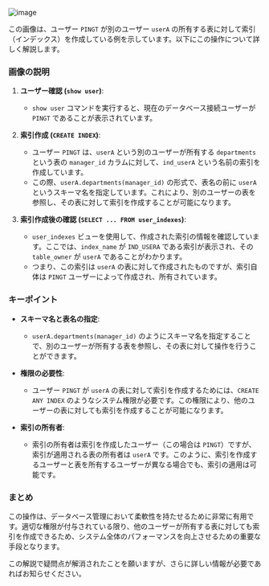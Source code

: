 ![image](https://github.com/user-attachments/assets/100319c7-797a-42c8-987c-6000e24a5c57)

この画像は、ユーザー `PINGT` が別のユーザー `userA` の所有する表に対して索引（インデックス）を作成している例を示しています。以下にこの操作について詳しく解説します。

### 画像の説明

1. **ユーザー確認 (`show user`)**:
   - `show user` コマンドを実行すると、現在のデータベース接続ユーザーが `PINGT` であることが表示されています。

2. **索引作成 (`CREATE INDEX`)**:
   - ユーザー `PINGT` は、`userA` という別のユーザーが所有する `departments` という表の `manager_id` カラムに対して、`ind_userA` という名前の索引を作成しています。
   - この際、`userA.departments(manager_id)` の形式で、表名の前に `userA` というスキーマ名を指定しています。これにより、別のユーザーの表を参照し、その表に対して索引を作成することが可能になります。

3. **索引作成後の確認 (`SELECT ... FROM user_indexes`)**:
   - `user_indexes` ビューを使用して、作成された索引の情報を確認しています。ここでは、`index_name` が `IND_USERA` である索引が表示され、その `table_owner` が `userA` であることがわかります。
   - つまり、この索引は `userA` の表に対して作成されたものですが、索引自体は `PINGT` ユーザーによって作成され、所有されています。

### キーポイント

- **スキーマ名と表名の指定**:
  - `userA.departments(manager_id)` のようにスキーマ名を指定することで、別のユーザーが所有する表を参照し、その表に対して操作を行うことができます。

- **権限の必要性**:
  - ユーザー `PINGT` が `userA` の表に対して索引を作成するためには、`CREATE ANY INDEX` のようなシステム権限が必要です。この権限により、他のユーザーの表に対しても索引を作成することが可能になります。

- **索引の所有者**:
  - 索引の所有者は索引を作成したユーザー（この場合は `PINGT`）ですが、索引が適用される表の所有者は `userA` です。このように、索引を作成するユーザーと表を所有するユーザーが異なる場合でも、索引の適用は可能です。

### まとめ

この操作は、データベース管理において柔軟性を持たせるために非常に有用です。適切な権限が付与されている限り、他のユーザーが所有する表に対しても索引を作成できるため、システム全体のパフォーマンスを向上させるための重要な手段となります。

この解説で疑問点が解消されたことを願いますが、さらに詳しい情報が必要であればお知らせください。
